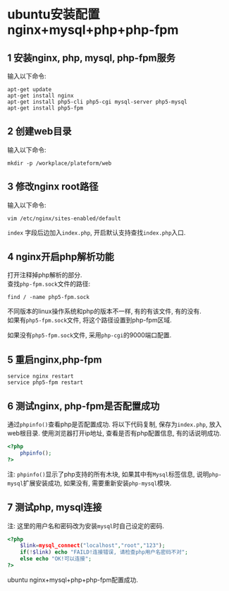 ubuntu安装配置nginx+mysql+php+php-fpm
===

1 安装nginx, php, mysql, php-fpm服务
---

输入以下命令:

    apt-get update
    apt-get install nginx
    apt-get install php5-cli php5-cgi mysql-server php5-mysql
    apt-get install php5-fpm

2 创建web目录
---

输入以下命令:

	mkdir -p /workplace/plateform/web

3 修改nginx root路径
---

输入以下命令:

	vim /etc/nginx/sites-enabled/default
	
`index` 字段后边加入`index.php`, 开启默认支持查找`index.php`入口.

4 nginx开启php解析功能
---

打开注释掉php解析的部分.   
查找`php-fpm.sock`文件的路径:

	find / -name php5-fpm.sock

不同版本的linux操作系统和php的版本不一样, 有的有该文件, 有的没有.   
如果有`php5-fpm.sock`文件, 将这个路径设置到php-fpm区域.   

如果没有`php5-fpm.sock`文件, 采用`php-cgi`的9000端口配置.	

5 重启nginx,php-fpm
---

	service nginx restart
	service php5-fpm restart

6 测试nginx, php-fpm是否配置成功
---

通过`phpinfo()`查看php是否配置成功.
将以下代码复制, 保存为`index.php`, 放入web根目录.
使用浏览器打开ip地址, 查看是否有php配置信息, 有的话说明成功.

```php
<?php
	phpinfo();
?>
```

注:
`phpinfo()`显示了php支持的所有木块, 如果其中有`Mysql`标签信息, 说明`php-mysql`扩展安装成功, 如果没有, 需要重新安装`php-mysql`模块.

7 测试php, mysql连接
---
注:
这里的用户名和密码改为安装`mysql`时自己设定的密码.

```php
<?php
	$link=mysql_connect("localhost","root","123");
	if(!$link) echo "FAILD!连接错误, 请检查php用户名密码不对";
	else echo "OK!可以连接";
?>
```

ubuntu nginx+mysql+php+php-fpm配置成功.